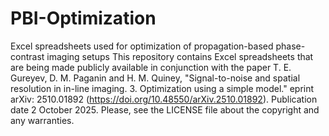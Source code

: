 # PBI-Optimization
Excel spreadsheets used for optimization of propagation-based phase-contrast imaging setups
This repository contains Excel spreadsheets that are being made publicly available in conjunction with the paper 
T. E. Gureyev, D. M. Paganin and H. M. Quiney, "Signal-to-noise and spatial resolution in in-line imaging. 3. Optimization using a simple model." 
eprint arXiv: 2510.01892 (https://doi.org/10.48550/arXiv.2510.01892). Publication date 2 October 2025.
Please, see the LICENSE file about the copyright and any warranties.
